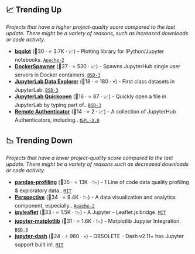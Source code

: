 ## 📈 Trending Up

_Projects that have a higher project-quality score compared to the last update. There might be a variety of reasons, such as increased downloads or code activity._

- <b><a href="https://github.com/bqplot/bqplot">bqplot</a></b> (🥈30 ·  ⭐ 3.7K · 📈) - Plotting library for IPython/Jupyter notebooks. <code><a href="http://bit.ly/3nYMfla">Apache-2</a></code>
- <b><a href="https://github.com/jupyterhub/dockerspawner">DockerSpawner</a></b> (🥈27 ·  ⭐ 530 · 📈) - Spawns JupyterHub single user servers in Docker containers. <code><a href="http://bit.ly/3aKzpTv">BSD-3</a></code>
- <b><a href="https://github.com/jupyterlab/jupyterlab-data-explorer">JupyterLab Data Explorer</a></b> (🥈18 ·  ⭐ 180 · 💀) - First class datasets in JupyterLab. <code><a href="http://bit.ly/3aKzpTv">BSD-3</a></code>
- <b><a href="https://github.com/jupyterlab-contrib/jupyterlab-quickopen">JupyterLab Quickopen</a></b> (🥉16 ·  ⭐ 87 · 📈) - Quickly open a file in JupyterLab by typing part of.. <code><a href="http://bit.ly/3aKzpTv">BSD-3</a></code>
- <b><a href="https://github.com/ucphhpc/jhub-authenticators">Remote Authenticator</a></b> (🥉14 ·  ⭐ 2 · 📈) - A collection of JupyterHub Authenticators, including.. <code><a href="http://bit.ly/2M0xdwT">❗️GPL-3.0</a></code>

## 📉 Trending Down

_Projects that have a lower project-quality score compared to the last update. There might be a variety of reasons such as decreased downloads or code activity._

- <b><a href="https://github.com/ydataai/ydata-profiling">pandas-profiling</a></b> (🥇35 ·  ⭐ 13K · 📉) - 1 Line of code data quality profiling & exploratory data.. <code><a href="http://bit.ly/34MBwT8">MIT</a></code>
- <b><a href="https://github.com/finos/perspective">Perspective</a></b> (🥇34 ·  ⭐ 9.4K · 📉) - A data visualization and analytics component, especially.. <code><a href="http://bit.ly/3nYMfla">Apache-2</a></code>
- <b><a href="https://github.com/jupyter-widgets/ipyleaflet">ipyleaflet</a></b> (🥇33 ·  ⭐ 1.5K · 📉) - A Jupyter - Leaflet.js bridge. <code><a href="http://bit.ly/34MBwT8">MIT</a></code>
- <b><a href="https://github.com/matplotlib/ipympl">jupyter-matplotlib</a></b> (🥈31 ·  ⭐ 1.6K · 📉) - Matplotlib Jupyter Integration. <code><a href="http://bit.ly/3aKzpTv">BSD-3</a></code>
- <b><a href="https://github.com/plotly/jupyter-dash">jupyter-dash</a></b> (🥉24 ·  ⭐ 960 · 💀) - OBSOLETE - Dash v2.11+ has Jupyter support built in!. <code><a href="http://bit.ly/34MBwT8">MIT</a></code>

